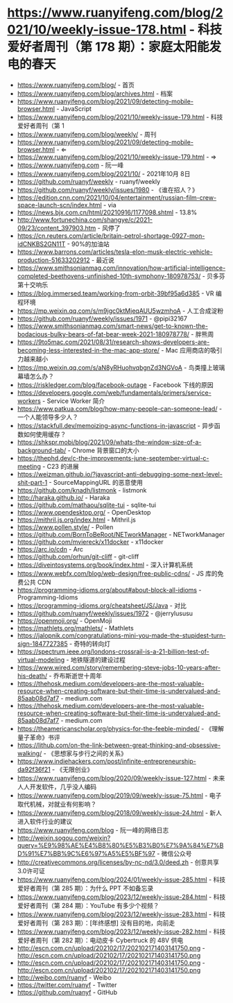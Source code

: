 # https://www.ruanyifeng.com/blog/2021/10/weekly-issue-178.html - 科技爱好者周刊（第 178 期）：家庭太阳能发电的春天

- https://www.ruanyifeng.com/blog/ - 首页
- https://www.ruanyifeng.com/blog/archives.html - 档案
- https://www.ruanyifeng.com/blog/2021/09/detecting-mobile-browser.html - JavaScript
- https://www.ruanyifeng.com/blog/2021/10/weekly-issue-179.html - 科技爱好者周刊（第 1
- https://www.ruanyifeng.com/blog/weekly/ - 周刊
- https://www.ruanyifeng.com/blog/2021/09/detecting-mobile-browser.html - ⇐
- https://www.ruanyifeng.com/blog/2021/10/weekly-issue-179.html - ⇒
- https://www.ruanyifeng.com - 阮一峰
- https://www.ruanyifeng.com/blog/2021/10/ - 2021年10月 8日
- https://github.com/ruanyf/weekly - ruanyf/weekly
- https://github.com/ruanyf/weekly/issues/1980 - 《谁在招人？》
- https://edition.cnn.com/2021/10/04/entertainment/russian-film-crew-space-launch-scn/index.html - via
- https://news.bjx.com.cn/html/20210916/1177098.shtml - 13.8%
- http://www.fortunechina.com/shangye/c/2021-09/23/content_397903.htm - 风停了
- https://cn.reuters.com/article/britain-petrol-shortage-0927-mon-idCNKBS2GN11T - 90%的加油站
- https://www.barrons.com/articles/tesla-elon-musk-electric-vehicle-production-51633202912 - 最近说
- https://www.smithsonianmag.com/innovation/how-artificial-intelligence-completed-beethovens-unfinished-10th-symphony-180978753/ - 贝多芬第十交响乐
- https://blog.immersed.team/working-from-orbit-39bf95a6d385 - VR 编程环境
- https://mp.weixin.qq.com/s/m9jgc0ktMjeqAUU5wzmhoA - 人工合成淀粉
- https://github.com/ruanyf/weekly/issues/1971 - @pipi32167
- https://www.smithsonianmag.com/smart-news/get-to-known-the-bodacious-bulky-bears-of-fat-bear-week-2021-180978778/ - 胖熊周
- https://9to5mac.com/2021/08/31/research-shows-developers-are-becoming-less-interested-in-the-mac-app-store/ - Mac 应用商店的吸引力越来越小
- https://mp.weixin.qq.com/s/aN8yRHuohvqbgnZd3NGVoA - 鸟类撞上玻璃幕墙怎么办？
- https://riskledger.com/blog/facebook-outage - Facebook 下线的原因
- https://developers.google.com/web/fundamentals/primers/service-workers - Service Worker 简介
- https://www.patkua.com/blog/how-many-people-can-someone-lead/ - 一个人能领导多少人？
- https://stackfull.dev/memoizing-async-functions-in-javascript - 异步函数如何使用缓存？
- https://shkspr.mobi/blog/2021/09/whats-the-window-size-of-a-background-tab/ - Chrome 背景窗口的大小
- https://thephd.dev/c-the-improvements-june-september-virtual-c-meeting - C23 的进展
- https://weizman.github.io/?javascript-anti-debugging-some-next-level-shit-part-1 - SourceMappingURL 的恶意使用
- https://github.com/knadh/listmonk - listmonk
- http://haraka.github.io/ - Haraka
- https://github.com/mathaou/sqlite-tui - sqlite-tui
- https://www.opendesktop.org/ - OpenDesktop
- https://mithril.js.org/index.html - Mithril.js
- https://www.pollen.style/ - Pollen
- https://github.com/BornToBeRoot/NETworkManager - NETworkManager
- https://github.com/mviereck/x11docker - x11docker
- https://arc.io/cdn - Arc
- https://github.com/orhun/git-cliff - git-cliff
- https://diveintosystems.org/book/index.html - 深入计算机系统
- https://www.webfx.com/blog/web-design/free-public-cdns/ - JS 库的免费公共 CDN
- https://programming-idioms.org/about#about-block-all-idioms - Programming-Idioms
- https://programming-idioms.org/cheatsheet/JS/Java - 对比
- https://github.com/ruanyf/weekly/issues/1972 - @jerrylususu
- https://openmoji.org/ - OpenMoji
- https://mathlets.org/mathlets/ - Mathlets
- https://jalopnik.com/congratulations-mini-you-made-the-stupidest-turn-sign-1847727385 - 奇特的转向灯
- https://spectrum.ieee.org/londons-crossrail-is-a-21-billion-test-of-virtual-modeling - 地铁隧道的建设过程
- https://www.wired.com/story/remembering-steve-jobs-10-years-after-his-death/ - 乔布斯逝世十周年
- https://thehosk.medium.com/developers-are-the-most-valuable-resource-when-creating-software-but-their-time-is-undervalued-and-85aab08d7af7 - medium.com
- https://thehosk.medium.com/developers-are-the-most-valuable-resource-when-creating-software-but-their-time-is-undervalued-and-85aab08d7af7 - medium.com
- https://theamericanscholar.org/physics-for-the-feeble-minded/ - 《理解量子革命》书评
- https://lithub.com/on-the-link-between-great-thinking-and-obsessive-walking/ - 《思想家与步行之间的关系》
- https://www.indiehackers.com/post/infinite-entrepreneurship-da92f36f21 - 《无限创业》
- https://www.ruanyifeng.com/blog/2020/09/weekly-issue-127.html - 未来人人开发软件，几乎没人编码
- https://www.ruanyifeng.com/blog/2019/09/weekly-issue-75.html - 电子取代机械，对就业有何影响？
- https://www.ruanyifeng.com/blog/2018/09/weekly-issue-24.html - 新人进入软件行业的建议
- https://www.ruanyifeng.com/blog - 阮一峰的网络日志
- http://weixin.sogou.com/weixin?query=%E9%98%AE%E4%B8%80%E5%B3%B0%E7%9A%84%E7%BD%91%E7%BB%9C%E6%97%A5%E5%BF%97 - 微信公众号
- http://creativecommons.org/licenses/by-nc-nd/3.0/deed.zh - 创意共享3.0许可证
- https://www.ruanyifeng.com/blog/2024/01/weekly-issue-285.html - 科技爱好者周刊（第 285 期）：为什么 PPT 不如备忘录
- https://www.ruanyifeng.com/blog/2023/12/weekly-issue-284.html - 科技爱好者周刊（第 284 期）：YouTube 有多少个视频？
- https://www.ruanyifeng.com/blog/2023/12/weekly-issue-283.html - 科技爱好者周刊（第 283 期）：[年终感想] 没有目的地，向前走
- https://www.ruanyifeng.com/blog/2023/12/weekly-issue-282.html - 科技爱好者周刊（第 282 期）：电动皮卡 Cybertruck 的 48V 供电
- http://escn.com.cn/upload/202102/17/202102171403141750.png - http://escn.com.cn/upload/202102/17/202102171403141750.png
- http://escn.com.cn/upload/202102/17/202102171403141750.png - http://escn.com.cn/upload/202102/17/202102171403141750.png
- http://weibo.com/ruanyf - Weibo
- https://twitter.com/ruanyf - Twitter
- https://github.com/ruanyf - GitHub